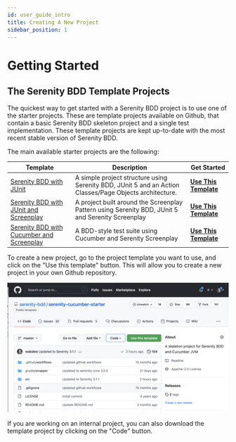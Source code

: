 ```yaml
---
id: user_guide_intro
title: Creating A New Project
sidebar_position: 1
---
```

# Getting Started

## The Serenity BDD Template Projects

The quickest way to get started with a Serenity BDD project is to use one of the starter projects. These are template projects available on Github, that contain a basic Serenity BDD skeleton project and a single test implementation. These template projects are kept up-to-date with the most recent stable version of Serenity BDD.

The main available starter projects are the following:

| Template | Description | Get Started |
| -------- | ----------- | ------------|
| [Serenity BDD with JUnit](https://github.com/serenity-bdd/serenity-junit-starter) | A simple project structure using Serenity BDD, JUnit 5 and an Action Classes/Page Objects architecture. | **[Use This Template](https://github.com/serenity-bdd/serenity-junit-starter/generate)** |
| [Serenity BDD with JUnit and Screenplay](https://github.com/serenity-bdd/serenity-junit-screenplay-starter) | A project built around the Screenplay Pattern using Serenity BDD, JUnit 5 and Serenity Screenplay |  **[Use This Template](https://github.com/serenity-bdd/serenity-junit-screenplay-starter/generate)** |
| [Serenity BDD with Cucumber and Screenplay](https://github.com/serenity-bdd/serenity-cucumber-starter) | A BDD-style test suite using Cucumber and Serenity Screenplay | **[Use This Template](https://github.com/serenity-bdd/serenity-cucumber-starter/generate)** |

To create a new project, go to the project template you want to use, and click on the "Use this template" button. This will allow you to create a new project in your own Github repository.

![](img/use-this-template.png)

If you are working on an internal project, you can also download the template project by clicking on the "Code" button.
